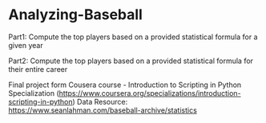 # Analyzing-Baseball
Part1: Compute the top players based on a provided statistical formula for a given year

Part2: Compute the top players based on a provided statistical formula for their entire career

Final project form Cousera course - Introduction to Scripting in Python Specialization 
(https://www.coursera.org/specializations/introduction-scripting-in-python)
Data Resource: https://www.seanlahman.com/baseball-archive/statistics
